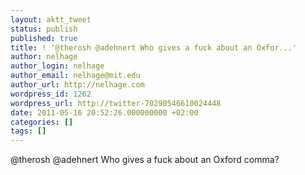 ```yaml
---
layout: aktt_tweet
status: publish
published: true
title: ! '@therosh @adehnert Who gives a fuck about an Oxfor...'
author: nelhage
author_login: nelhage
author_email: nelhage@mit.edu
author_url: http://nelhage.com
wordpress_id: 1262
wordpress_url: http://twitter-70290546610024448
date: 2011-05-16 20:52:26.000000000 +02:00
categories: []
tags: []
---
```

@therosh @adehnert Who gives a fuck about an Oxford comma?
